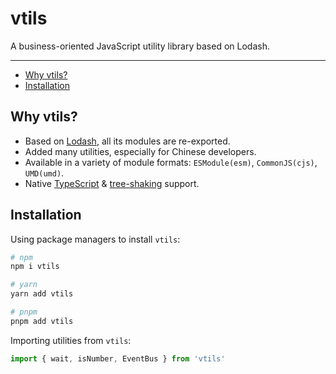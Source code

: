 # vtils

A business-oriented JavaScript utility library based on Lodash.

---

<!-- TOC depthFrom:2 -->

- [Why vtils?](#why-vtils)
- [Installation](#installation)

<!-- /TOC -->

## Why vtils?

- Based on [Lodash](https://lodash.com/), all its modules are re-exported.
- Added many utilities, especially for Chinese developers.
- Available in a variety of module formats: `ESModule(esm)`, `CommonJS(cjs)`, `UMD(umd)`.
- Native [TypeScript](https://www.typescriptlang.org/) & [tree-shaking](https://webpack.js.org/guides/tree-shaking/) support.

## Installation

Using package managers to install `vtils`:

```bash
# npm
npm i vtils

# yarn
yarn add vtils

# pnpm
pnpm add vtils
```

Importing utilities from `vtils`:

```ts
import { wait, isNumber, EventBus } from 'vtils'
```
